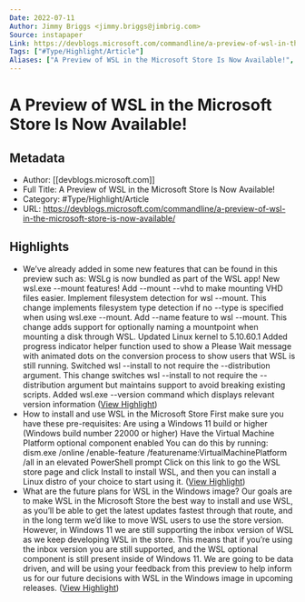 ```yaml
---
Date: 2022-07-11
Author: Jimmy Briggs <jimmy.briggs@jimbrig.com>
Source: instapaper
Link: https://devblogs.microsoft.com/commandline/a-preview-of-wsl-in-the-microsoft-store-is-now-available/
Tags: ["#Type/Highlight/Article"]
Aliases: ["A Preview of WSL in the Microsoft Store Is Now Available!", "A Preview of WSL in the Microsoft Store Is Now Available!"]
---
```

# A Preview of WSL in the Microsoft Store Is Now Available!

## Metadata
- Author: [[devblogs.microsoft.com]]
- Full Title: A Preview of WSL in the Microsoft Store Is Now Available!
- Category: #Type/Highlight/Article
- URL: https://devblogs.microsoft.com/commandline/a-preview-of-wsl-in-the-microsoft-store-is-now-available/

## Highlights
- We’ve already added in some new features that can be found in this preview such as:
  WSLg is now bundled as part of the WSL app!
  New wsl.exe --mount features!
  Add --mount --vhd to make mounting VHD files easier.
  Implement filesystem detection for wsl --mount. This change implements filesystem type detection if no --type is specified when using wsl.exe --mount.
  Add --name feature to wsl --mount. This change adds support for optionally naming a mountpoint when mounting a disk through WSL.
  Updated Linux kernel to 5.10.60.1
  Added progress indicator helper function used to show a Please Wait message with animated dots on the conversion process to show users that WSL is still running.
  Switched wsl --install to not require the --distribution argument. This change switches wsl --install to not require the --distribution argument but maintains support to avoid breaking existing scripts.
  Added wsl.exe --version command which displays relevant version information ([View Highlight](https://instapaper.com/read/1451971021/17708748))
- How to install and use WSL in the Microsoft Store
  First make sure you have these pre-requisites:
  Are using a Windows 11 build or higher (Windows build number 22000 or higher)
  Have the Virtual Machine Platform optional component enabled
  You can do this by running: dism.exe /online /enable-feature /featurename:VirtualMachinePlatform /all in an elevated PowerShell prompt
  Click on this link to go the WSL store page and click Install to install WSL, and then you can install a Linux distro of your choice to start using it. ([View Highlight](https://instapaper.com/read/1451971021/17708782))
- What are the future plans for WSL in the Windows image?
  Our goals are to make WSL in the Microsoft Store the best way to install and use WSL, as you’ll be able to get the latest updates fastest through that route, and in the long term we’d like to move WSL users to use the store version. However, in Windows 11 we are still supporting the inbox version of WSL as we keep developing WSL in the store. This means that if you’re using the inbox version you are still supported, and the WSL optional component is still present inside of Windows 11. We are going to be data driven, and will be using your feedback from this preview to help inform us for our future decisions with WSL in the Windows image in upcoming releases. ([View Highlight](https://instapaper.com/read/1451971021/17708785))
